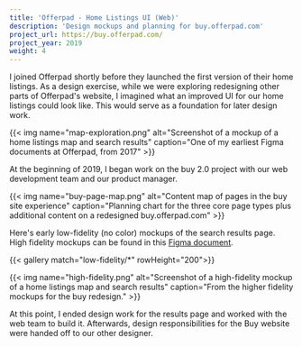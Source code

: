 ```yaml
---
title: 'Offerpad - Home Listings UI (Web)'
description: 'Design mockups and planning for buy.offerpad.com'
project_url: https://buy.offerpad.com/
project_year: 2019
weight: 4
---
```


I joined Offerpad shortly before they launched the first version of their home listings. As a design exercise, while we were exploring redesigning other parts of Offerpad's website, I imagined what an improved UI for our home listings could look like. This would serve as a foundation for later design work.

{{< img name="map-exploration.png" alt="Screenshot of a mockup of a home listings map and search results" caption="One of my earliest Figma documents at Offerpad, from 2017" >}}

At the beginning of 2019, I began work on the buy 2.0 project with our web development team and our product manager.

{{< img name="buy-page-map.png" alt="Content map of pages in the buy site experience" caption="Planning chart for the three core page types plus additional content on a redesigned buy.offerpad.com" >}}

Here's early low-fidelity (no color) mockups of the search results page. High fidelity mockups can be found in this [Figma document](https://www.figma.com/file/B0v7djr0x1os8kxJjSTSvk/Daniel-s-buy-mocks).

{{< gallery match="low-fidelity/*" rowHeight="200">}}

{{< img name="high-fidelity.png" alt="Screenshot of a high-fidelity mockup of a home listings map and search results" caption="From the higher fidelity mockups for the buy redesign." >}}

At this point, I ended design work for the results page and worked with the web team to build it. Afterwards, design responsibilities for the Buy website were handed off to our other designer.
